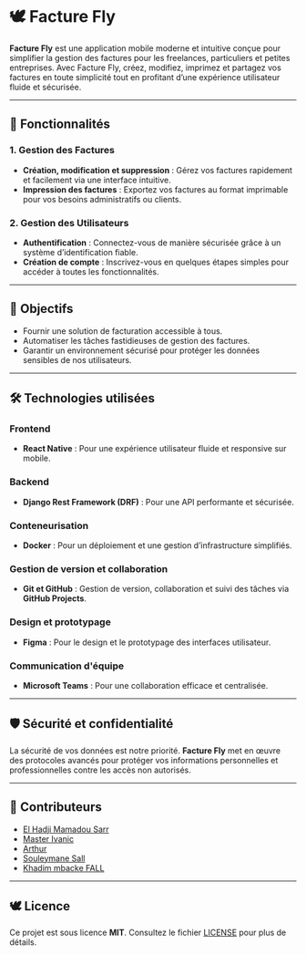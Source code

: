 # 🕊️ Facture Fly

**Facture Fly** est une application mobile moderne et intuitive conçue pour simplifier la gestion des factures pour les freelances, particuliers et petites entreprises. Avec Facture Fly, créez, modifiez, imprimez et partagez vos factures en toute simplicité tout en profitant d’une expérience utilisateur fluide et sécurisée.

---

## 🚀 Fonctionnalités

### **1. Gestion des Factures**

- **Création, modification et suppression** : Gérez vos factures rapidement et facilement via une interface intuitive.
- **Impression des factures** : Exportez vos factures au format imprimable pour vos besoins administratifs ou clients.

### **2. Gestion des Utilisateurs**

- **Authentification** : Connectez-vous de manière sécurisée grâce à un système d’identification fiable.
- **Création de compte** : Inscrivez-vous en quelques étapes simples pour accéder à toutes les fonctionnalités.

---

## 🎯 Objectifs

- Fournir une solution de facturation accessible à tous.
- Automatiser les tâches fastidieuses de gestion des factures.
- Garantir un environnement sécurisé pour protéger les données sensibles de nos utilisateurs.

---

## 🛠️ Technologies utilisées

### **Frontend**

- **React Native** : Pour une expérience utilisateur fluide et responsive sur mobile.

### **Backend**

- **Django Rest Framework (DRF)** : Pour une API performante et sécurisée.

### **Conteneurisation**

- **Docker** : Pour un déploiement et une gestion d’infrastructure simplifiés.

### **Gestion de version et collaboration**

- **Git et GitHub** : Gestion de version, collaboration et suivi des tâches via **GitHub Projects**.

### **Design et prototypage**

- **Figma** : Pour le design et le prototypage des interfaces utilisateur.

### **Communication d'équipe**

- **Microsoft Teams** : Pour une collaboration efficace et centralisée.

---

## 🛡️ Sécurité et confidentialité

La sécurité de vos données est notre priorité. **Facture Fly** met en œuvre des protocoles avancés pour protéger vos informations personnelles et professionnelles contre les accès non autorisés.

---

## 👥 Contributeurs

- [El Hadji Mamadou Sarr](https://github.com/el-hadji-mamadou-sarr)
- [Master Ivanic](https://github.com/masterivanic)
- [Arthur](https://github.com/arthur277)
- [Souleymane Sall](https://github.com/PvpaSall)
- [Khadim mbacke FALL](https://github.com/BAMBA-FALL)

---

## 🕊️ Licence

Ce projet est sous licence **MIT**. Consultez le fichier [LICENSE](./LICENSE) pour plus de détails.

